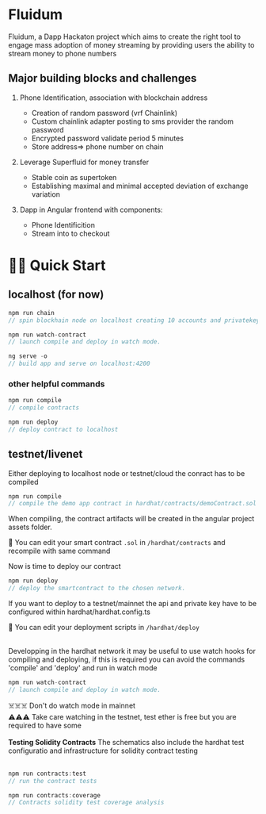# Fluidum

Fluidum, a Dapp Hackaton project which aims to create the right tool to engage mass adoption of money streaming by providing users the ability to stream money to phone numbers

## Major building blocks and challenges

1) Phone Identification, association with blockchain address
   - Creation of random password (vrf Chainlink)
   - Custom chainlink adapter posting to sms provider the random password
   - Encrypted password validate period 5 minutes
   - Store address=> phone number on chain
   
2) Leverage Superfluid for money transfer
   - Stable coin as supertoken
   - Establishing maximal and minimal accepted deviation of exchange variation 

3) Dapp in Angular frontend with components:
   - Phone Identificition
   - Stream into to checkout

# 🏄‍♂️ Quick Start

## localhost (for now)

```javascript
npm run chain  
// spin blockhain node on localhost creating 10 accounts and privatekeys
```

```javascript
npm run watch-contract
// launch compile and deploy in watch mode.
```

```javascript
ng serve -o
// build app and serve on localhost:4200
```

### other helpful commands
```javascript
npm run compile
// compile contracts
```

```javascript
npm run deploy
// deploy contract to localhost
```


## testnet/livenet
Either deploying to localhost node or testnet/cloud the conract has to be compiled

```javascript
npm run compile 
// compile the demo app contract in hardhat/contracts/demoContract.sol
```
When compiling, the contract artifacts will be created in the angular project assets folder. 


🔏 You can edit your smart contract `.sol` in `/hardhat/contracts` and recompile with same command 

Now is time to deploy our contract

```javascript
npm run deploy
// deploy the smartcontract to the chosen network.
```
 If you want to deploy to a testnet/mainnet the api and private key have to be configured within hardhat/hardhat.config.ts


💼 You can edit your deployment scripts in `/hardhat/deploy`  
 &nbsp;  
 
Developping in the hardhat network it may be useful to use watch hooks for compiling and deploying, if this is required you can avoid the commands 'compile' and 'deploy' and run in watch mode  
```javascript
npm run watch-contract
// launch compile and deploy in watch mode.
```
☠️☠️☠️ Don't do watch mode in mainnet  
⚠️⚠️⚠️ Take care watching in the testnet, test ether is free but you are required to have some  
 &nbsp;  
 **Testing Solidity Contracts**
 The schematics also include the hardhat test configuratio and infrastructure for solidity contract testing  
 &nbsp;


```javascript
npm run contracts:test
// run the contract tests
```
```javascript
npm run contracts:coverage
// Contracts solidity test coverage analysis
```

&nbsp;